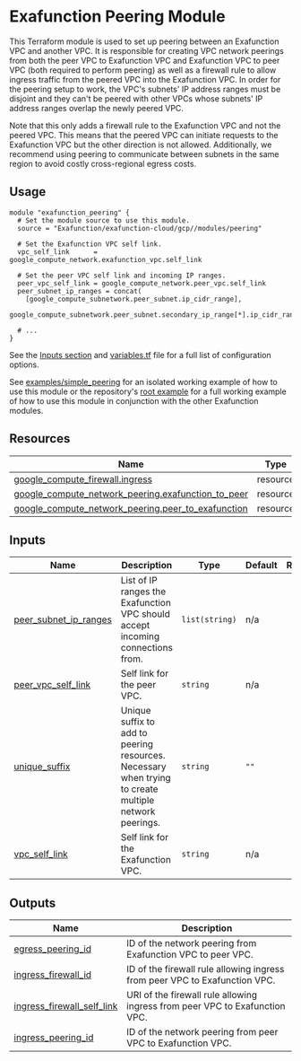 # Exafunction Peering Module
This Terraform module is used to set up peering between an Exafunction VPC and another VPC. It is responsible for creating VPC network peerings from both the peer VPC to Exafunction VPC and Exafunction VPC to peer VPC (both required to perform peering) as well as a firewall rule to allow ingress traffic from the peered VPC into the Exafunction VPC. In order for the peering setup to work, the VPC's subnets' IP address ranges must be disjoint and they can't be peered with other VPCs whose subnets' IP address ranges overlap the newly peered VPC.

Note that this only adds a firewall rule to the Exafunction VPC and not the peered VPC. This means that the peered VPC can initiate requests to the Exafunction VPC but the other direction is not allowed. Additionally, we recommend using peering to communicate between subnets in the same region to avoid costly cross-regional egress costs.

## Usage
```hcl
module "exafunction_peering" {
  # Set the module source to use this module.
  source = "Exafunction/exafunction-cloud/gcp//modules/peering"

  # Set the Exafunction VPC self link.
  vpc_self_link      = google_compute_network.exafunction_vpc.self_link

  # Set the peer VPC self link and incoming IP ranges.
  peer_vpc_self_link = google_compute_network.peer_vpc.self_link
  peer_subnet_ip_ranges = concat(
    [google_compute_subnetwork.peer_subnet.ip_cidr_range],
    google_compute_subnetwork.peer_subnet.secondary_ip_range[*].ip_cidr_range)

  # ...
}
```
See the [Inputs section](#inputs) and [variables.tf](https://github.com/Exafunction/terraform-gcp-exafunction-cloud/tree/main/modules/peering/variables.tf) file for a full list of configuration options.

See [examples/simple_peering](https://github.com/Exafunction/terraform-gcp-exafunction-cloud/tree/main/modules/peering/examples/simple_peering) for an isolated working example of how to use this module or the repository's [root example](https://github.com/Exafunction/terraform-gcp-exafunction-cloud) for a full working example of how to use this module in conjunction with the other Exafunction modules.

<!-- BEGIN_TF_DOCS -->
## Resources

| Name | Type |
|------|------|
| [google_compute_firewall.ingress](https://registry.terraform.io/providers/hashicorp/google/latest/docs/resources/compute_firewall) | resource |
| [google_compute_network_peering.exafunction_to_peer](https://registry.terraform.io/providers/hashicorp/google/latest/docs/resources/compute_network_peering) | resource |
| [google_compute_network_peering.peer_to_exafunction](https://registry.terraform.io/providers/hashicorp/google/latest/docs/resources/compute_network_peering) | resource |

## Inputs

| Name | Description | Type | Default | Required |
|------|-------------|------|---------|:--------:|
| <a name="input_peer_subnet_ip_ranges"></a> [peer\_subnet\_ip\_ranges](#input\_peer\_subnet\_ip\_ranges) | List of IP ranges the Exafunction VPC should accept incoming connections from. | `list(string)` | n/a | yes |
| <a name="input_peer_vpc_self_link"></a> [peer\_vpc\_self\_link](#input\_peer\_vpc\_self\_link) | Self link for the peer VPC. | `string` | n/a | yes |
| <a name="input_unique_suffix"></a> [unique\_suffix](#input\_unique\_suffix) | Unique suffix to add to peering resources. Necessary when trying to create multiple network peerings. | `string` | `""` | no |
| <a name="input_vpc_self_link"></a> [vpc\_self\_link](#input\_vpc\_self\_link) | Self link for the Exafunction VPC. | `string` | n/a | yes |

## Outputs

| Name | Description |
|------|-------------|
| <a name="output_egress_peering_id"></a> [egress\_peering\_id](#output\_egress\_peering\_id) | ID of the network peering from Exafunction VPC to peer VPC. |
| <a name="output_ingress_firewall_id"></a> [ingress\_firewall\_id](#output\_ingress\_firewall\_id) | ID of the firewall rule allowing ingress from peer VPC to Exafunction VPC. |
| <a name="output_ingress_firewall_self_link"></a> [ingress\_firewall\_self\_link](#output\_ingress\_firewall\_self\_link) | URI of the firewall rule allowing ingress from peer VPC to Exafunction VPC. |
| <a name="output_ingress_peering_id"></a> [ingress\_peering\_id](#output\_ingress\_peering\_id) | ID of the network peering from peer VPC to Exafunction VPC. |
<!-- END_TF_DOCS -->
